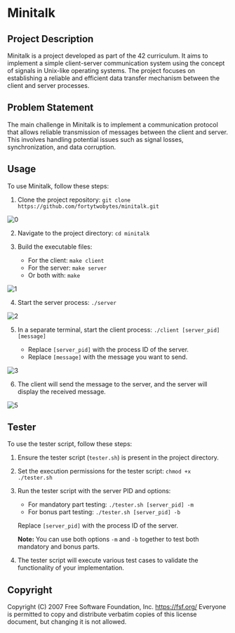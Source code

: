 # Minitalk

## Project Description

Minitalk is a project developed as part of the 42 curriculum. It aims to implement a simple client-server communication system using the concept of signals in Unix-like operating systems. The project focuses on establishing a reliable and efficient data transfer mechanism between the client and server processes.

## Problem Statement

The main challenge in Minitalk is to implement a communication protocol that allows reliable transmission of messages between the client and server. This involves handling potential issues such as signal losses, synchronization, and data corruption.

## Usage

To use Minitalk, follow these steps:

1.  Clone the project repository: `git clone https://github.com/fortytwobytes/minitalk.git`

![0](https://github.com/fortytwobytes/minitalk/assets/65725801/3ff0bfd6-9a7a-4df1-b0c6-5a3b7fcaf1cf)

2.  Navigate to the project directory: `cd minitalk`
    
3.  Build the executable files:
    
    -   For the client: `make client`
    -   For the server: `make server`
    -   Or both with: `make`

![1](https://github.com/Anarbb/minitalk/assets/65725801/bea38945-9b26-483c-bba6-da2bce515ce0)

4.  Start the server process: `./server`

![2](https://github.com/Anarbb/minitalk/assets/65725801/8f291b6c-87e4-4ea2-8123-a47a40e2e5c0)

5.  In a separate terminal, start the client process: `./client [server_pid] [message]`
    
    -   Replace `[server_pid]` with the process ID of the server.
    -   Replace `[message]` with the message you want to send.

![3](https://github.com/Anarbb/minitalk/assets/65725801/4dc16a76-2c43-49ef-9d50-dba53fd12ed8)

6.  The client will send the message to the server, and the server will display the received message.

![5](https://github.com/Anarbb/minitalk/assets/65725801/89c5c2fa-3613-4ccd-b9c5-a53a13ced76f)

## Tester

To use the tester script, follow these steps:

1.  Ensure the tester script (`tester.sh`) is present in the project directory.
    
2.  Set the execution permissions for the tester script: `chmod +x ./tester.sh`
    
3.  Run the tester script with the server PID and options:
    
    -   For mandatory part testing: `./tester.sh [server_pid] -m`
    -   For bonus part testing: `./tester.sh [server_pid] -b`
    
    Replace `[server_pid]` with the process ID of the server.
    
    **Note:** You can use both options `-m` and `-b` together to test both mandatory and bonus parts.
    
4.  The tester script will execute various test cases to validate the functionality of your implementation.

## Copyright

Copyright (C) 2007 Free Software Foundation, Inc. <https://fsf.org/>
 Everyone is permitted to copy and distribute verbatim copies
 of this license document, but changing it is not allowed.
